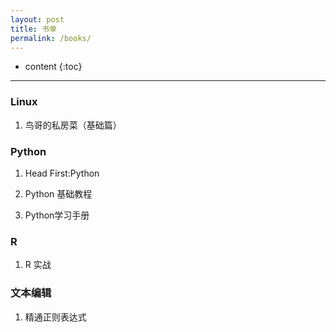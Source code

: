```yaml
---
layout: post
title: 书单
permalink: /books/
---
```


* content
{:toc}

***

### Linux

1. 鸟哥的私房菜（基础篇）

### Python

1. Head First:Python

2. Python 基础教程

3. Python学习手册

### R

1. R 实战

### 文本编辑

1. 精通正则表达式
